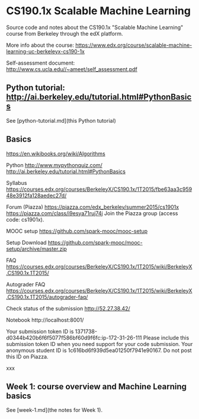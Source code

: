 # CS190.1x Scalable Machine Learning
Source code and notes about the CS190.1x "Scalable Machine Learning" course from Berkeley through the edX platform.

More info about the course:
https://www.edx.org/course/scalable-machine-learning-uc-berkeleyx-cs190-1x

Self-assessment document: http://www.cs.ucla.edu//~ameet/self_assessment.pdf


## Python tutorial: http://ai.berkeley.edu/tutorial.html#PythonBasics
See [python-tutorial.md](this Python tutorial)


## Basics
https://en.wikibooks.org/wiki/Algorithms

Python
http://www.mypythonquiz.com/
http://ai.berkeley.edu/tutorial.html#PythonBasics

Syllabus
https://courses.edx.org/courses/BerkeleyX/CS190.1x/1T2015/fbe63aa3c95948e3912fa128aedec27d/

Forum (Piazza)
https://piazza.com/edx_berkeley/summer2015/cs1901x
https://piazza.com/class/i9esya71ruj74j
Join the Piazza group (access code: cs1901x).

MOOC setup
https://github.com/spark-mooc/mooc-setup

Setup
Download https://github.com/spark-mooc/mooc-setup/archive/master.zip

FAQ
https://courses.edx.org/courses/BerkeleyX/CS190.1x/1T2015/wiki/BerkeleyX.CS190.1x.1T2015/

Autograder FAQ
https://courses.edx.org/courses/BerkeleyX/CS190.1x/1T2015/wiki/BerkeleyX.CS190.1x.1T2015/autograder-faq/


Check status of the submission
http://52.27.38.42/

Notebook
http://localhost:8001/


Your submission token ID is 1371738-d0344b420b6f6f5077f586bf60d9f6fc:ip-172-31-26-111
Please include this submission token ID when you need support for your code submission.
Your anonymous student ID is 1c616bd6f939d5ea01250f7941e90167. Do not post this ID on Piazza.

xxx



## Week 1: course overview and Machine Learning basics

See [week-1.md](the notes for Week 1).
